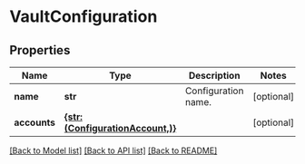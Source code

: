# VaultConfiguration


## Properties
Name | Type | Description | Notes
------------ | ------------- | ------------- | -------------
**name** | **str** | Configuration name. | [optional] 
**accounts** | [**{str: (ConfigurationAccount,)}**](ConfigurationAccount.md) |  | [optional] 

[[Back to Model list]](../README.md#documentation-for-models) [[Back to API list]](../README.md#documentation-for-api-endpoints) [[Back to README]](../README.md)


